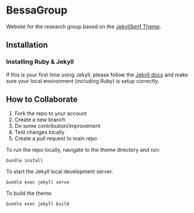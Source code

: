 # BessaGroup

Website for the research group based on the [JekyllSerif Theme](https://github.com/zerostaticthemes/jekyll-serif-theme/blob/master/).

## Installation

### Installing Ruby & Jekyll
 
If this is your first time using Jekyll, please follow the [Jekyll docs](https://jekyllrb.com/docs/installation/) and make sure your local environment (including Ruby) is setup correctly.

## How to Collaborate

1. Fork the repo to your account
2. Create a new branch
3. Do some contribution/improvement
4. Test changes locally
5. Create a pull request to main repo


To run the repo locally, navigate to the theme directory and run:

```
bundle install
``` 

To start the Jekyll local development server.

```
bundle exec jekyll serve
``` 

To build the theme.
 
```
bundle exec jekyll build
```
